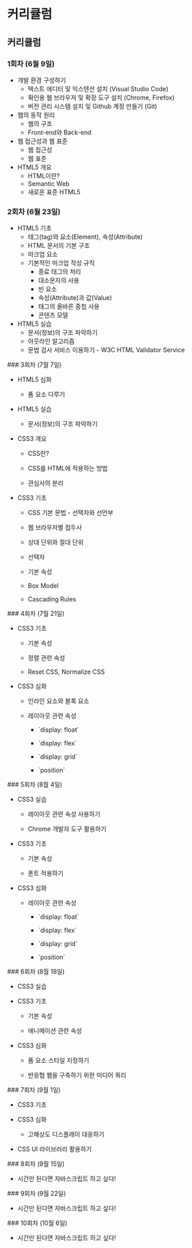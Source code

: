 # 커리큘럼

## 커리큘럼

### 1회차 \(6월 9일\)

* 개발 환경 구성하기
  * 텍스트 에디터 및 익스텐션 설치 \(Visual Studio Code\)
  * 확인용 웹 브라우저 및 확장 도구 설치 \(Chrome, Firefox\)
  * 버전 관리 시스템 설치 및 Github 계정 만들기 \(Git\)
* 웹의 동작 원리
  * 웹의 구조
  * Front-end와 Back-end
* 웹 접근성과 웹 표준
  * 웹 접근성
  * 웹 표준
* HTML5 개요
  * HTML이란?
  * Semantic Web
  * 새로운 표준 HTML5

### 2회차 \(6월 23일\)

* HTML5 기초
  * 태그\(tag\)와 요소\(Element\), 속성\(Attribute\)
  * HTML 문서의 기본 구조
  * 마크업 요소
  * 기본적인 마크업 작성 규칙
    * 종료 태그의 처리
    * 대소문자의 사용
    * 빈 요소
    * 속성\(Attribute\)과 값\(Value\)
    * 태그의 올바른 중첩 사용
    * 콘텐츠 모델
* HTML5 실습
  * 문서\(정보\)의 구조 파악하기
  * 아웃라인 알고리즘
  * 문법 검사 서비스 이용하기 - W3C HTML Validator Service



\#\#\# 3회차 \(7월 7일\)



- HTML5 심화



  - 폼 요소 다루기



- HTML5 실습



  - 문서\(정보\)의 구조 파악하기



- CSS3 개요



  - CSS란?

  - CSS를 HTML에 적용하는 방법

  - 관심사의 분리



- CSS3 기초



  - CSS 기본 문법 - 선택자와 선언부

  - 웹 브라우저별 접두사

  - 상대 단위와 절대 단위

  - 선택자

  - 기본 속성

  - Box Model



  - Cascading Rules



\#\#\# 4회차 \(7월 21일\)



- CSS3 기초

  - 기본 속성

  - 정렬 관련 속성

  - Reset CSS, Normalize CSS

- CSS3 심화

  - 인라인 요소와 블록 요소

  - 레이아웃 관련 속성

    - \`display: float\`

    - \`display: flex\`

    - \`display: grid\`

    - \`position\`



\#\#\# 5회차 \(8월 4일\)



- CSS3 실습

  - 레이아웃 관련 속성 사용하기

  - Chrome 개발자 도구 활용하기

- CSS3 기초

  - 기본 속성

  - 폰트 적용하기

- CSS3 심화

  - 레이아웃 관련 속성

    - \`display: float\`

    - \`display: flex\`

    - \`display: grid\`

    - \`position\`



\#\#\# 6회차 \(8월 18일\)



- CSS3 실습



- CSS3 기초

  - 기본 속성

  - 애니메이션 관련 속성



- CSS3 심화

  - 폼 요소 스타일 지정하기

  - 반응협 웹을 구축하기 위한 미디어 쿼리



\#\#\# 7회차 \(9월 1일\)



- CSS3 기초

- CSS3 심화

  - 고해상도 디스플레이 대응하기

- CSS UI 라이브러리 활용하기



\#\#\# 8회차 \(9월 15일\)



- 시간만 된다면 자바스크립트 하고 싶다!



\#\#\# 9회차 \(9월 22일\)



- 시간만 된다면 자바스크립트 하고 싶다!



\#\#\# 10회차 \(10월 6일\)



- 시간만 된다면 자바스크립트 하고 싶다!

